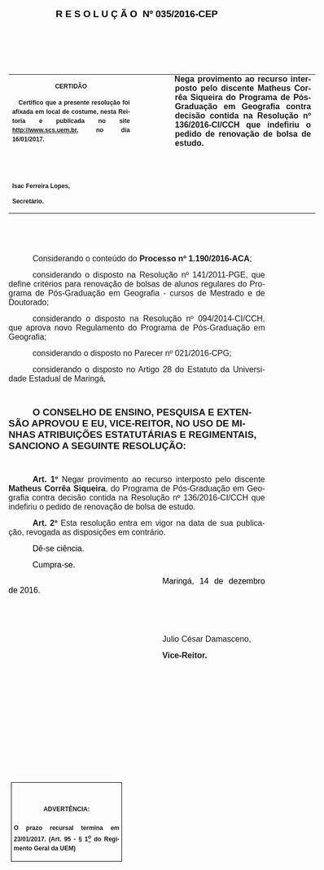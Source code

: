 <body lang=PT-BR link=blue vlink=purple style='tab-interval:35.4pt'>

<div class=Section1>

<p class=MsoNormal align=center style='text-align:center'><b><span
style='font-size:14.0pt;font-family:"Arial","sans-serif";color:black'><o:p>&nbsp;</o:p></span></b></p>

<p class=MsoNormal align=center style='text-align:center'><b><span
style='font-size:14.0pt;font-family:"Arial","sans-serif";color:black'>R E S O L
U Ç Ã O<span style='mso-spacerun:yes'>  </span>Nº 035/2016-CEP</span></b><b><span
style='font-size:14.0pt;color:black'><o:p></o:p></span></b></p>

<p class=MsoNormal style='text-align:justify'><span style='font-size:12.0pt;
font-family:"Arial","sans-serif";color:black'>&nbsp;<o:p></o:p></span></p>

<p class=MsoNormal style='text-align:justify'><span style='font-size:12.0pt;
font-family:"Arial","sans-serif";color:black'><o:p>&nbsp;</o:p></span></p>

<p class=MsoNormal style='text-align:justify'><span style='font-size:8.0pt;
color:black'><o:p>&nbsp;</o:p></span></p>

<table class=MsoNormalTable border=0 cellspacing=0 cellpadding=0 width=603
 style='width:451.95pt;border-collapse:collapse;mso-yfti-tbllook:1184;
 mso-padding-alt:0cm 0cm 0cm 0cm'>
 <tr style='mso-yfti-irow:0;mso-yfti-firstrow:yes;mso-yfti-lastrow:yes'>
  <td width=243 valign=top style='width:182.6pt;padding:0cm 5.4pt 0cm 5.4pt'>
  <p class=MsoNormal align=center style='text-align:center;layout-grid-mode:
  char'><b style='mso-bidi-font-weight:normal'><span style='font-size:9.0pt;
  mso-bidi-font-size:10.0pt;font-family:"Arial","sans-serif";mso-bidi-font-family:
  "Times New Roman";mso-no-proof:yes'>CERTIDÃO<o:p></o:p></span></b></p>
  <p class=MsoNormal style='text-align:justify;line-height:150%'><b
  style='mso-bidi-font-weight:normal'><span style='font-size:9.0pt;line-height:
  150%;font-family:"Arial","sans-serif";mso-bidi-font-family:"Times New Roman";
  mso-no-proof:yes'><span style='mso-spacerun:yes'>   </span>Certifico que a
  presente resolução foi afixada em local de costume, nesta Reitoria e
  publicada no site<span style='color:blue'> </span><a
  href="http://www.scs.uem.br/">http://www.scs.uem.br</a>, no dia</span></b><b
  style='mso-bidi-font-weight:normal'><span style='font-size:9.0pt;mso-bidi-font-size:
  10.0pt;line-height:150%;font-family:"Arial","sans-serif";mso-bidi-font-family:
  "Times New Roman";mso-no-proof:yes'> 16/01/2017.<o:p></o:p></span></b></p>
  <p class=MsoNormal><b style='mso-bidi-font-weight:normal'><span
  style='font-size:9.0pt;mso-bidi-font-size:10.0pt;font-family:"Arial","sans-serif";
  mso-bidi-font-family:"Times New Roman";mso-no-proof:yes'><o:p>&nbsp;</o:p></span></b></p>
  <p class=MsoNormal><b style='mso-bidi-font-weight:normal'><span
  style='font-size:9.0pt;mso-bidi-font-size:10.0pt;font-family:"Arial","sans-serif";
  mso-bidi-font-family:"Times New Roman";mso-no-proof:yes'><o:p>&nbsp;</o:p></span></b></p>
  <p class=MsoNormal><b style='mso-bidi-font-weight:normal'><span
  style='font-size:9.0pt;mso-bidi-font-size:10.0pt;font-family:"Arial","sans-serif";
  mso-bidi-font-family:"Times New Roman";mso-no-proof:yes'>Isac Ferreira Lopes,<o:p></o:p></span></b></p>
  <p class=MsoNormal><b style='mso-bidi-font-weight:normal'><span
  style='font-size:9.0pt;mso-bidi-font-size:10.0pt;font-family:"Arial","sans-serif";
  mso-bidi-font-family:"Times New Roman";mso-no-proof:yes'>Secretário.</span></b></p>
  </td>
  <td width=66 valign=top style='width:49.6pt;padding:0cm 5.4pt 0cm 5.4pt'>
  <p class=MsoNormal style='margin-right:-5.4pt'><b><span style='font-size:
  12.0pt;font-family:"Arial","sans-serif"'>&nbsp;</span></b></p>
  </td>
  <td width=293 valign=top style='width:219.75pt;padding:0cm 5.4pt 0cm 5.4pt'>
  <p class=MsoNormal style='margin-top:0cm;margin-right:.8pt;margin-bottom:
  0cm;margin-left:.6pt;margin-bottom:.0001pt;text-align:justify;text-indent:
  -.6pt'><b><span style='font-size:12.0pt;font-family:"Arial","sans-serif";
  mso-no-proof:yes'>Nega provimento ao recurso interposto pelo discente Matheus
  Corrêa Siqueira do Programa de Pós-Graduação em Geografia contra decisão
  contida na Resolução nº 136/2016-CI/CCH que indefiriu o pedido de renovação
  de bolsa de estudo.</span></b><b style='mso-bidi-font-weight:normal'><span
  style='font-size:12.0pt;font-family:"Arial","sans-serif"'><o:p></o:p></span></b></p>
  </td>
 </tr>
</table>

<p class=MsoBodyTextIndent style='text-indent:35.45pt'><span style='font-size:
12.0pt;font-family:"Arial","sans-serif"'><o:p>&nbsp;</o:p></span></p>

<p class=MsoBodyTextIndent style='text-indent:35.45pt'><span style='font-size:
12.0pt;font-family:"Arial","sans-serif"'><o:p>&nbsp;</o:p></span></p>

<p class=MsoNormal style='margin-bottom:4.0pt;text-align:justify;text-indent:
35.4pt'><span style='font-size:12.0pt;font-family:"Arial","sans-serif";
mso-no-proof:yes'>Considerando o conteúdo do <b style='mso-bidi-font-weight:
normal'>Processo nº 1.190/2016-ACA</b>;</span><span style='font-size:12.0pt;
font-family:"Arial","sans-serif"'><o:p></o:p></span></p>

<p class=MsoNormal style='margin-bottom:3.0pt;text-align:justify;text-indent:
35.4pt'><span style='font-size:12.0pt;font-family:"Arial","sans-serif";
mso-no-proof:yes'>considerando o disposto na Resolução nº 141/2011-PGE, que
define critérios para renovação de bolsas de alunos regulares do Programa de
Pós-Graduação em Geografia - cursos de Mestrado e de Doutorado;<o:p></o:p></span></p>

<p class=MsoNormal style='margin-bottom:3.0pt;text-align:justify;text-indent:
35.4pt'><span style='font-size:12.0pt;font-family:"Arial","sans-serif";
mso-no-proof:yes'>considerando o disposto na Resolução nº 094/2014-CI/CCH, que
aprova novo Regulamento do Programa de Pós-Graduação em Geografia;<o:p></o:p></span></p>

<p class=MsoNormal style='margin-bottom:3.0pt;text-align:justify;text-indent:
35.4pt'><span style='font-size:12.0pt;font-family:"Arial","sans-serif";
mso-no-proof:yes'>considerando o disposto no Parecer nº 021/2016-CPG;<o:p></o:p></span></p>

<p class=MsoNormal style='text-align:justify;text-indent:35.45pt'><span
style='font-size:12.0pt;mso-bidi-font-size:10.0pt;font-family:"Arial","sans-serif"'>considerando
o disposto no Artigo 28 do Estatuto da Universidade Estadual de Maringá, <b
style='mso-bidi-font-weight:normal'><o:p></o:p></b></span></p>

<p class=MsoBodyTextIndent style='text-indent:35.45pt'><b style='mso-bidi-font-weight:
normal'><span style='font-size:12.0pt;font-family:"Arial","sans-serif";
mso-no-proof:yes'><o:p>&nbsp;</o:p></span></b></p>

<p class=MsoBodyTextIndent style='text-indent:35.45pt'><b style='mso-bidi-font-weight:
normal'><span style='font-size:14.0pt;font-family:"Arial","sans-serif";
mso-no-proof:yes'>O CONSELHO DE ENSINO, PESQUISA E EXTENSÃO APROVOU E EU, VICE-REITOR,
NO USO DE MINHAS ATRIBUIÇÕES ESTATUTÁRIAS E REGIMENTAIS, SANCIONO A SEGUINTE
RESOLUÇÃO:<o:p></o:p></span></b></p>

<p class=MsoNormal style='text-align:justify;text-indent:35.45pt'><span
style='font-size:12.0pt;font-family:"Arial","sans-serif";mso-no-proof:yes'><o:p>&nbsp;</o:p></span></p>

<p class=MsoNormal style='margin-bottom:6.0pt;text-align:justify;text-indent:
35.45pt;text-autospace:ideograph-other'><b><span style='font-size:12.0pt;
font-family:"Arial","sans-serif"'>Art. 1º </span></b><span style='font-size:
12.0pt;font-family:"Arial","sans-serif";mso-bidi-font-weight:bold;mso-no-proof:
yes'>Negar provimento ao recurso interposto pelo discente <b>Matheus Corrêa
Siqueira</b>,<b> </b>do Programa de Pós-Graduação em Geografia contra decisão
contida na Resolução nº 136/2016-CI/CCH que indefiriu o pedido de renovação de
bolsa de estudo.<o:p></o:p></span></p>

<p class=MsoNormal style='text-align:justify;text-indent:35.45pt;text-autospace:
ideograph-other'><b style='mso-bidi-font-weight:normal'><span style='font-size:
12.0pt;font-family:"Arial","sans-serif";mso-fareast-font-family:"Arial Unicode MS";
mso-bidi-font-family:"Times New Roman";mso-no-proof:yes'>Art.&nbsp;2º </span></b><span
style='font-size:12.0pt;font-family:"Arial","sans-serif";mso-fareast-language:
EN-US'>Esta resolução entra em vigor na data de sua publicação, revogada as
disposições em contrário</span><span style='font-size:12.0pt;font-family:"Arial","sans-serif";
mso-bidi-font-family:"Times New Roman";mso-no-proof:yes'>.</span><span
style='font-size:12.0pt;font-family:"Arial","sans-serif";mso-fareast-font-family:
"Arial Unicode MS";mso-bidi-font-family:"Times New Roman";letter-spacing:-.2pt;
mso-no-proof:yes'><o:p></o:p></span></p>

<p class=MsoNormal style='text-align:justify;text-indent:35.45pt'><span
style='font-size:12.0pt;font-family:"Arial","sans-serif";color:black;
mso-no-proof:yes'>Dê-se ciência.<o:p></o:p></span></p>

<p class=MsoNormal style='text-align:justify;text-indent:35.45pt'><span
style='font-size:12.0pt;font-family:"Arial","sans-serif";color:black;
mso-no-proof:yes'>Cumpra-se.<o:p></o:p></span></p>

<p class=MsoNormal style='text-align:justify;text-indent:8.0cm'><span
style='font-size:12.0pt;font-family:"Arial","sans-serif";color:black;
mso-no-proof:yes'>Maringá, 14 de dezembro de 2016.<o:p></o:p></span></p>

<p class=MsoNormal style='text-align:justify;text-indent:8.0cm'><span
style='font-size:12.0pt;font-family:"Arial","sans-serif";mso-bidi-font-family:
"Times New Roman";mso-no-proof:yes'><o:p>&nbsp;</o:p></span></p>

<p class=MsoNormal style='text-align:justify;text-indent:8.0cm'><span
style='font-size:12.0pt;font-family:"Arial","sans-serif";mso-bidi-font-family:
"Times New Roman";mso-no-proof:yes'><o:p>&nbsp;</o:p></span></p>

<p class=MsoNormal style='text-align:justify;text-indent:8.0cm'><span
style='font-size:12.0pt;font-family:"Arial","sans-serif"'>Julio César Damasceno</span><span
style='font-size:12.0pt;font-family:"Arial","sans-serif";mso-bidi-font-family:
"Times New Roman";mso-no-proof:yes'>,<o:p></o:p></span></p>

<p class=MsoNormal style='text-align:justify;text-indent:8.0cm;tab-stops:8.0cm 276.45pt'><b
style='mso-bidi-font-weight:normal'><span style='font-size:12.0pt;font-family:
"Arial","sans-serif";mso-bidi-font-family:"Times New Roman";mso-no-proof:yes'>Vice-Reitor.<o:p></o:p></span></b></p>

<p class=MsoNormal style='text-align:justify;text-indent:8.0cm;tab-stops:8.0cm 276.45pt'><b
style='mso-bidi-font-weight:normal'><span style='font-size:12.0pt;font-family:
"Arial","sans-serif";mso-bidi-font-family:"Times New Roman";mso-no-proof:yes'><o:p>&nbsp;</o:p></span></b></p>

<p class=MsoNormal style='text-align:justify;text-indent:8.0cm;tab-stops:8.0cm 276.45pt'><b
style='mso-bidi-font-weight:normal'><span style='font-size:12.0pt;font-family:
"Arial","sans-serif";mso-bidi-font-family:"Times New Roman";mso-no-proof:yes'><o:p>&nbsp;</o:p></span></b></p>

<p class=MsoNormal style='text-align:justify;text-indent:8.0cm;tab-stops:8.0cm 276.45pt'><b
style='mso-bidi-font-weight:normal'><span style='font-size:12.0pt;font-family:
"Arial","sans-serif";mso-bidi-font-family:"Times New Roman";mso-no-proof:yes'><o:p>&nbsp;</o:p></span></b></p>

<p class=MsoNormal style='text-align:justify;text-indent:8.0cm;tab-stops:8.0cm 276.45pt'><b
style='mso-bidi-font-weight:normal'><span style='font-size:12.0pt;font-family:
"Arial","sans-serif";mso-bidi-font-family:"Times New Roman";mso-no-proof:yes'><o:p>&nbsp;</o:p></span></b></p>

<p class=MsoNormal style='text-align:justify;text-indent:8.0cm;tab-stops:8.0cm 276.45pt'><b
style='mso-bidi-font-weight:normal'><span style='font-size:12.0pt;font-family:
"Arial","sans-serif";mso-bidi-font-family:"Times New Roman";mso-no-proof:yes'><o:p>&nbsp;</o:p></span></b></p>

<p class=MsoNormal style='text-align:justify;text-indent:8.0cm;tab-stops:8.0cm 276.45pt'><b
style='mso-bidi-font-weight:normal'><span style='font-size:12.0pt;font-family:
"Arial","sans-serif";mso-bidi-font-family:"Times New Roman";mso-no-proof:yes'><o:p>&nbsp;</o:p></span></b></p>

<p class=MsoNormal style='text-align:justify;text-indent:8.0cm;tab-stops:8.0cm 276.45pt'><b
style='mso-bidi-font-weight:normal'><span style='font-size:12.0pt;font-family:
"Arial","sans-serif";mso-bidi-font-family:"Times New Roman";mso-no-proof:yes'><o:p>&nbsp;</o:p></span></b></p>

<table class=MsoNormalTable border=1 cellspacing=0 cellpadding=0
 style='margin-left:3.5pt;border-collapse:collapse;border:none;mso-border-alt:
 solid windowtext .5pt;mso-padding-alt:0cm 3.5pt 0cm 3.5pt;mso-border-insideh:
 .5pt solid windowtext;mso-border-insidev:.5pt solid windowtext'>
 <tr style='mso-yfti-irow:0;mso-yfti-firstrow:yes;mso-yfti-lastrow:yes'>
  <td width=207 valign=top style='width:155.6pt;border:solid windowtext 1.0pt;
  mso-border-alt:solid windowtext .5pt;padding:0cm 3.5pt 0cm 3.5pt'>
  <h1 align=center style='text-align:center'><b style='mso-bidi-font-weight:
  normal'><span style='font-size:9.0pt;mso-bidi-font-size:10.0pt;font-family:
  "Arial","sans-serif";mso-no-proof:yes'>ADVERTÊNCIA:<o:p></o:p></span></b></h1>
  <p class=MsoNormal style='text-align:justify;line-height:150%'><b
  style='mso-bidi-font-weight:normal'><span style='font-size:9.0pt;mso-bidi-font-size:
  10.0pt;line-height:150%;font-family:"Arial","sans-serif";mso-bidi-font-family:
  "Times New Roman";mso-no-proof:yes'>O prazo recursal termina em 23/01/2017.
  (Art. 95 - § 1<u><sup>o</sup></u> do Regimento Geral da UEM)</span></b><span
  style='font-size:9.0pt;mso-bidi-font-size:10.0pt;line-height:150%;font-family:
  "Arial","sans-serif";mso-bidi-font-family:"Times New Roman";mso-no-proof:
  yes'><o:p></o:p></span></p>
  </td>
 </tr>
</table>

<p class=MsoNormal style='text-autospace:ideograph-numeric'><b
style='mso-bidi-font-weight:normal'><span style='font-family:"Arial","sans-serif";
mso-fareast-language:EN-US;mso-no-proof:yes'><o:p>&nbsp;</o:p></span></b></p>

</div>

</body>
